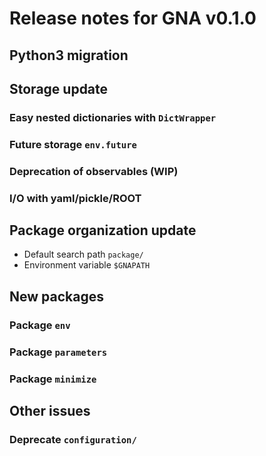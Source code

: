# Release notes for GNA v0.1.0

## Python3 migration

## Storage update

### Easy nested dictionaries with `DictWrapper` 

### Future storage `env.future`

### Deprecation of observables (WIP)

### I/O with yaml/pickle/ROOT

## Package organization update

* Default search path `package/`
* Environment variable `$GNAPATH`

## New packages

### Package `env`

### Package `parameters`

### Package `minimize`

## Other issues

### Deprecate `configuration/`
